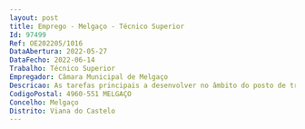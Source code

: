 ```yaml
--- 
layout: post
title: Emprego - Melgaço - Técnico Superior
Id: 97499
Ref: OE202205/1016
DataAbertura: 2022-05-27
DataFecho: 2022-06-14
Trabalho: Técnico Superior
Empregador: Câmara Municipal de Melgaço
Descricao: As tarefas principais a desenvolver no âmbito do posto de trabalho, e que estão descritas no mapa de pessoal e de recrutamento aprovado para o ano 2022 são as a seguir mencionadas •	Elaborar estudos, projetos e atividades conducentes à definição e concretização das políticas do município na área da informática, nomeadamente, análise, desenvolvimento e gestão de soluções informáticas  •	Programação de software aplicacional  •	Analisar e colaborar nos processos de integração do sistema de informação do Município •	Gerir as infraestruturas TIC •	Apoiar os utilizadores.
CodigoPostal: 4960-551 MELGAÇO
Concelho: Melgaço
Distrito: Viana do Castelo
--- 
```

